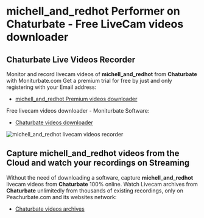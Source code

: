 # michell_and_redhot Performer on Chaturbate - Free LiveCam videos downloader

## Chaturbate Live Videos Recorder

Monitor and record livecam videos of **michell_and_redhot** from **Chaturbate** with Moniturbate.com
Get a premium trial for free by just and only registering with your Email address:
* [michell_and_redhot Premium videos downloader](https://moniturbate.com/request-demo-licence-key.html)

Free livecam videos downloader - Moniturbate Software:
* [Chaturbate videos downloader](https://moniturbate.com/moniturbate-download-software.html)

![michell_and_redhot livecam videos recorder](https://peachurnet.com/templates/moniturbate-software.png)


## Capture michell_and_redhot videos from the Cloud and watch your recordings on Streaming

Without the need of downloading a software, capture **michell_and_redhot** livecam videos from **Chaturbate** 100% online.
Watch Livecam archives from **Chaturbate** unlimitedly from thousands of existing recordings, only on Peachurbate.com and its websites network:
* [Chaturbate videos archives](https://peachurnet.com/)